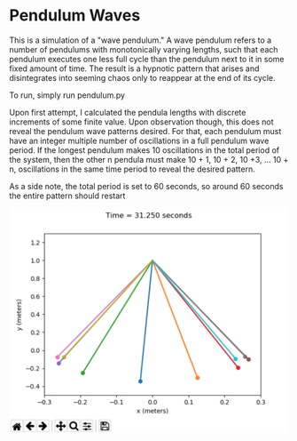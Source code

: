 # Pendulum Waves
<body>
<p>This is a simulation of a "wave pendulum." A wave pendulum refers to a number of pendulums with monotonically varying lengths, such that each pendulum executes one less full cycle than the pendulum next to it in some fixed amount of time. The result is a hypnotic pattern that arises and disintegrates into seeming chaos only to reappear at the end of its cycle. </p>

<p> To run, simply run pendulum.py </p>

<p> Upon first attempt, I calculated the pendula lengths with discrete increments of some finite value. Upon observation though, this does not reveal the pendulum wave patterns desired. For that, each pendulum must have an integer multiple number of oscillations in a full pendulum wave period. If the longest pendulum makes 10 oscillations in the total period of the system, then the other n pendula must make 10 + 1, 10 + 2, 10 +3, ... 10 + n, oscillations in the same time period to reveal the desired pattern. </p>
    
<p> As a side note, the total period is set to 60 seconds, so around 60 seconds the entire pattern should restart </p>

<img align='center' src="wave_pendulum.png" alt="Wave Pendulum Simulation">
    

</body>

